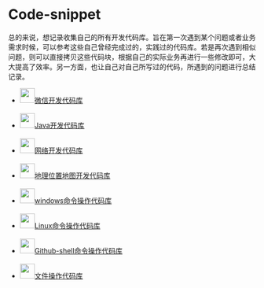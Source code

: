 # Code-snippet
总的来说，想记录收集自己的所有开发代码库。旨在第一次遇到某个问题或者业务需求时候，可以参考这些自己曾经完成过的，实践过的代码库。若是再次遇到相似问题，则可以直接拷贝这些代码块，根据自己的实际业务再进行一些修改即可，大大提高了效率。另一方面，也让自己对自己所写过的代码，所遇到的问题进行总结记录。<br>

* <img src="https://timgsa.baidu.com/timg?image&quality=80&size=b9999_10000&sec=1493465887052&di=1d744b3da0ab0e3ea6ef6a5856d78a98&imgtype=0&src=http%3A%2F%2Fimg.zcool.cn%2Fcommunity%2F01da9955da9dd46ac7251df86b278e.jpg" width="30" height = "30"/>[微信开发代码库](https://github.com/arden2600/Code-snippet/tree/master/%E5%BE%AE%E4%BF%A1%E4%BB%A3%E7%A0%81%E5%BA%93)<br><br>
* <img src="http://ico.ooopic.com/ajax/iconpng/?id=135303.png" width="30" height = "30"/>[Java开发代码库](https://github.com/arden2600/Code-snippet/tree/master/Java%E4%BB%A3%E7%A0%81%E5%BA%93)<br><br>
* <img src="https://timgsa.baidu.com/timg?image&quality=80&size=b9999_10000&sec=1493466017036&di=3b76fdfcd06b72c49528039e032e52b4&imgtype=0&src=http%3A%2F%2Fwww.icosky.com%2Ficon%2Fpng%2FSystem%2FBlack%2520Glossy%2FHTTP.png" width="30" height = "30"/>[网络开发代码库](https://github.com/arden2600/Code-snippet/tree/master/%E7%BD%91%E7%BB%9C%E5%BC%80%E5%8F%91%E4%BB%A3%E7%A0%81%E5%BA%93)<br><br>
* <img src="https://timgsa.baidu.com/timg?image&quality=80&size=b9999_10000&sec=1493466361659&di=9abfa7edc3d0de716db67a3af99045d7&imgtype=0&src=http%3A%2F%2Fappimg.hicloud.com%2Fhwmarket%2Ffiles%2Fapplication%2Ficon144%2F5f636de0a83e4b329ff8a607a2ef62ab.png" width="30" height = "30"/>[地理位置地图开发代码库](https://github.com/arden2600/Code-snippet/blob/master/location_map.md)<br><br>
* <img src="https://ss3.bdstatic.com/70cFv8Sh_Q1YnxGkpoWK1HF6hhy/it/u=3428558916,3330830791&fm=15&gp=0.jpg" width="30" height = "30"/>[windows命令操作代码库](https://github.com/arden2600/Code-snippet/blob/master/windows.md)<br><br>
* <img src="https://timgsa.baidu.com/timg?image&quality=80&size=b9999_10000&sec=1493466688580&di=51690fe45edb95aa4edd8822bc78cb63&imgtype=0&src=http%3A%2F%2Fupload.news.cecb2b.com%2F2015%2F0128%2F1422416951352.jpg" width="30" height = "30"/>[Linux命令操作代码库](https://github.com/arden2600/Code-snippet/blob/master/linux_cm.md)<br><br>
* <img src="https://timgsa.baidu.com/timg?image&quality=80&size=b9999_10000&sec=1493466740710&di=22071a96beab3f5a7ce646f3b8ae1ef6&imgtype=0&src=http%3A%2F%2Fimage.tupian114.com%2F20140417%2F14291715.png" width="30" height = "30"/>[Github-shell命令操作代码库](https://github.com/arden2600/Code-snippet/blob/master/gitshell-command.md)<br><br>
* <img src="https://timgsa.baidu.com/timg?image&quality=80&size=b9999_10000&sec=1493466943260&di=4d80ccbdf8d23c975789224a382731c7&imgtype=0&src=http%3A%2F%2Fa.hiphotos.baidu.com%2Fexp%2Fw%3D500%2Fsign%3D135a3e6ffe1986184147ef847aed2e69%2F503d269759ee3d6df5ba3cc545166d224f4ade44.jpg" width="30" height = "30"/>[文件操作代码库](https://github.com/arden2600/Code-snippet/blob/master/File_Op.md)<br><br>
